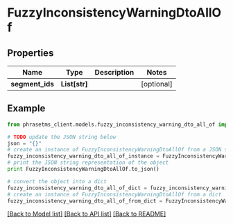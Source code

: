 # FuzzyInconsistencyWarningDtoAllOf

## Properties

| Name            | Type          | Description | Notes      |
| --------------- | ------------- | ----------- | ---------- |
| **segment_ids** | **List[str]** |             | [optional] |

## Example

```python
from phrasetms_client.models.fuzzy_inconsistency_warning_dto_all_of import FuzzyInconsistencyWarningDtoAllOf

# TODO update the JSON string below
json = "{}"
# create an instance of FuzzyInconsistencyWarningDtoAllOf from a JSON string
fuzzy_inconsistency_warning_dto_all_of_instance = FuzzyInconsistencyWarningDtoAllOf.from_json(json)
# print the JSON string representation of the object
print FuzzyInconsistencyWarningDtoAllOf.to_json()

# convert the object into a dict
fuzzy_inconsistency_warning_dto_all_of_dict = fuzzy_inconsistency_warning_dto_all_of_instance.to_dict()
# create an instance of FuzzyInconsistencyWarningDtoAllOf from a dict
fuzzy_inconsistency_warning_dto_all_of_from_dict = FuzzyInconsistencyWarningDtoAllOf.from_dict(fuzzy_inconsistency_warning_dto_all_of_dict)
```

[[Back to Model list]](../README.md#documentation-for-models) [[Back to API list]](../README.md#documentation-for-api-endpoints) [[Back to README]](../README.md)
